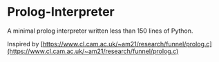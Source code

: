 # Prolog-Interpreter
A minimal prolog interpreter written less than 150 lines of Python.

Inspired by [https://www.cl.cam.ac.uk/~am21/research/funnel/prolog.c](https://www.cl.cam.ac.uk/~am21/research/funnel/prolog.c)
